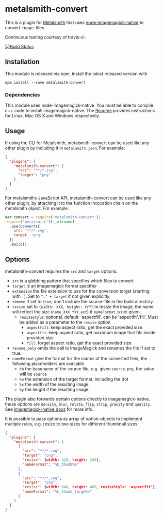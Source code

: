 # metalsmith-convert

This is a plugin for [Metalsmith][] that uses [node-imagemagick-native][] to convert image-files

Continuous testing courtesy of travis-ci:

[![Build Status](https://travis-ci.org/tomterl/metalsmith-convert.png)](https://travis-ci.org/tomterl/metalsmith-convert)

[metalsmith]: http://metalsmith.io
[node-imagemagick-native]: https://github.com/mash/node-imagemagick-native

## Installation

This module is released via npm, install the latest released version with


```
npm install --save metalsmith-convert
```

### Dependencies

This module uses node-imagemagick-native. You must be able to compile
c++ code to install imagemagick-native. The [Readme][]
provides instructions for Linux, Mac OS X and Windows respectively.

[Readme]: https://github.com/mash/node-imagemagick-native

##  Usage

If using the CLI for Metalsmith, metalsmith-convert can be used like any other plugin by including it in `metalsmith.json`.  For example:

```json
{
  "plugins": {
    "metalsmith-convert": {
      "src": "**/*.svg",
      "target": "png"
    }
  }
}
```

For metalsmiths JavaScript API, metalsmith-convert can be used like any other plugin, by attaching it to the function invocation chain on the metalsmith object.  For example:

```js
var convert = require('metalsmith-convert');
require('metalsmith')(__dirname)
  .use(convert({
    src: '**/*.svg',
    target: 'png'
  })
  .build();
```

## Options

metalsmith-convert requires the `src` and `target` options.

- `src` is a globbing pattern that specifies which files to convert
- `target` is an imagemagick format specifier
- `extension` the file extension to use for the conversion target (starting with `.`). Set to `"." + target` if not given explicitly.
- `remove` if set to `true`, don't include the source-file in the build directory.
- `resize` set to `{width: XXX, height: YYY}` to resize the image; the name will reflect the size (`name_XXX_YYY.ext`) if `nameFormat` is not given.
  - `resizeStyle`: optional. default: 'aspectfill'. can be 'aspectfit','fill'. Must be added as a parameter to the `resize` option.
    - `aspectfill`: keep aspect ratio, get the exact provided size.
    - `aspectfit`:  keep aspect ratio, get maximum image that fits inside provided size
    - `fill`:       forget aspect ratio, get the exact provided size
- `rename_only` omits the call to ImageMagick and renames the file if set to true.
- `nameFormat` give the format for the names of the converted files, the following placeholders are available
  - `%b` the basename of the source file, e.g. given `source.png`, the value will be `source`
  - `%e` the extension of the target format, including the dot
  - `%x` the width of the resulting image
  - `%y` the height if the resulting image

The plugin also forwards certain options directly to imagemagick-native, these options are `density`, `blur`, `rotate`, `flip`, `strip`, `gravity` and `quality`. See [imagemagick-native docs](https://github.com/mash/node-imagemagick-native#convertoptions-callback) for more info.

It is possible to pass options as array of option-objects to implement multiple rules, e.g. resize to two sizes for different thumbnail sizes:
```json
{
  "plugins": {
    "metalsmith-convert": [
      {
        "src": "**/*.svg",
        "target": "png",
        "resize": {width: 320, height: 240},
        "nameFormat": "%b_thumb%e"
      },
      {
        "src": "**/*.svg",
        "target": "png",
        "resize": {width: 640, height: 480, resizeStyle: 'aspectfit'},
        "nameFormat": "%b_thumb_large%e"
      }
    ]
  }
}
```
